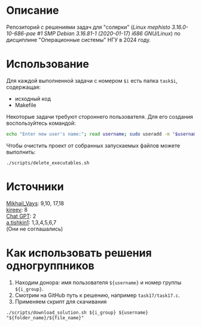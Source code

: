 # Описание
Репозиторий с решениями задач для "солярки" (*Linux mephisto 3.16.0-10-686-pae #1 SMP Debian 3.16.81-1 (2020-01-17) i686 GNU/Linux*) по дисциплине "Операционные системы" НГУ в 2024 году.

# Использование
Для каждой выполненной задачи с номером `$i` есть папка `task$i`, содержащая:
 + исходный код
 + Makefile

Некоторые задачи требуют стороннего пользователя. Для его создания воспользуйтесь командой:
```bash
echo "Enter new user's name:"; read username; sudo useradd -m "$username"
```
Чтобы очистить проект от собранных запускаемых файлов можете выполнить:
```
./scripts/delete_executables.sh
```

# Источники
[Mikhail_Vays](https://github.com/vkinsu/23930/tree/main/Mikhail_Vays): 9,10, 17,18   
[kireev](https://github.com/vkinsu/23930/tree/main/kireev): 8   
[Chat GPT](https://chatgpt.com): 2   
[a.tishkin1](https://github.com/vkinsu/23933/tree/main/a.tishkin1): 1,3,4,5,6,7   
(Они не соглашались)

# Как использовать решения одногруппников
1. Находим донора: имя пользователя `${username}` и номер группы `${i_group}`.
2. Смотрим на GitHub путь к решению, например `task17/task17.c`.
3. Применяем скрипт для скачивания
```
./scripts/download_solution.sh ${i_group} ${username} "${folder_name}/${file_name}"
```
